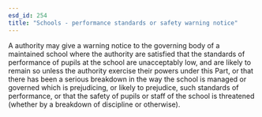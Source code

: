 ```yaml
---
esd_id: 254
title: "Schools - performance standards or safety warning notice"
---
```


A authority may give a warning notice to the governing body of a maintained school where the authority are satisfied that the standards of performance of pupils at the school are unacceptably low, and are likely to remain so unless the authority exercise their powers under this Part, or that there has been a serious breakdown in the way the school is managed or governed which is prejudicing, or likely to prejudice, such standards of performance, or that the safety of pupils or staff of the school is threatened (whether by a breakdown of discipline or otherwise).

